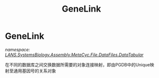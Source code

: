 ﻿---
title: GeneLink
---

# GeneLink
_namespace: [LANS.SystemsBiology.Assembly.MetaCyc.File.DataFiles.DataTabular](N-LANS.SystemsBiology.Assembly.MetaCyc.File.DataFiles.DataTabular.html)_

在不同的数据库之间交换数据所需要的对象连接映射，即由PGDB中的Unique映射至通用基因号的关系对象




